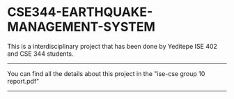 # CSE344-EARTHQUAKE-MANAGEMENT-SYSTEM
This is a interdisciplinary project that has been done by Yeditepe ISE 402 and CSE 344 students.
************************************************************************************************
You can find all the details about this project in the "ise-cse group 10 report.pdf"
************************************************************************************************
